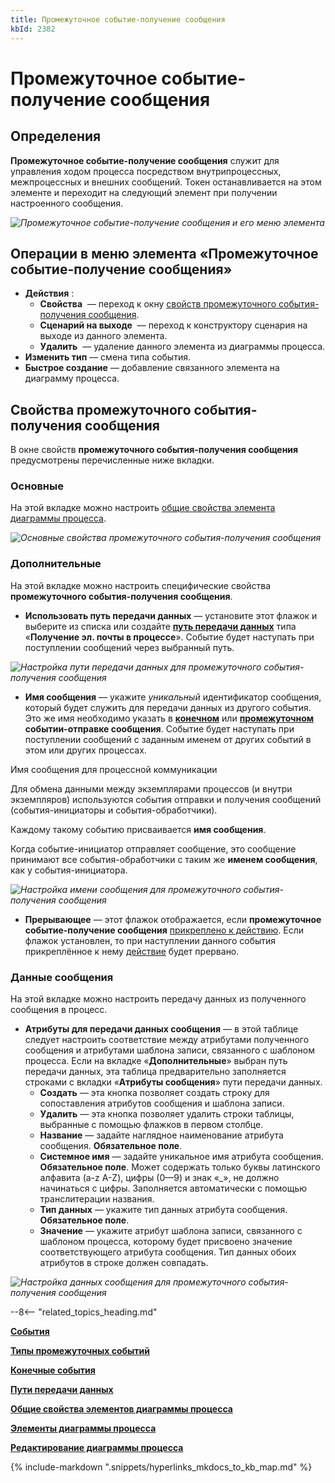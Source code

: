 ```yaml
---
title: Промежуточное событие-получение сообщения
kbId: 2382
---
```


# Промежуточное событие-получение сообщения

## Определения

**Промежуточное событие-получение сообщения** служит для управления ходом процесса посредством внутрипроцессных, межпроцессных и внешних сообщений. Токен останавливается на этом элементе и переходит на следующий элемент при получении настроенного сообщения.

_![Промежуточное событие-получение сообщения и его меню элемента](https://kb.comindware.ru/assets/receive_message_intermediate_event.png)_

## Операции в меню элемента «Промежуточное событие-получение сообщения»

- **Действия** :
    - **Свойства** *‌* — переход к окну [свойств промежуточного события-получения сообщения](#свойства-промежуточного-события-получения-сообщения).
    - **Сценарий на выходе** *‌* — переход к конструктору сценария на выходе из данного элемента.
    - **Удалить** *‌* — удаление данного элемента из диаграммы процесса.
- **Изменить тип** — смена типа события.
- **Быстрое создание** — добавление связанного элемента на диаграмму процесса.

## Свойства промежуточного события-получения сообщения

В окне свойств **промежуточного события-получения сообщения** предусмотрены перечисленные ниже вкладки.

### Основные

На этой вкладке можно настроить [общие свойства элемента диаграммы процесса](../../process_diagram_element_common_properties.html#process_diagram_element_common_properties).

_![Основные свойства промежуточного события-получения сообщения](https://kb.comindware.ru/assets/receive_message_intermediate_event_general_properties.png)_

### Дополнительные

На этой вкладке можно настроить специфические свойства **промежуточного события-получения сообщения**.

- **Использовать путь передачи данных** — установите этот флажок и выберите из списка или создайте **[путь передачи данных](../../../../../../administration/connections_communication_routes/communication_routes.html)** типа «**Получение эл. почты в процессе**». Событие будет наступать при поступлении сообщений через выбранный путь.

_![Настройка пути передачи данных для промежуточного события-получения сообщения](https://kb.comindware.ru/assets/receive_message_intermediate_event_advanced_use_communication_route.png)_

- **Имя сообщения** — укажите *уникальный* идентификатор сообщения, который будет служить для передачи данных из другого события. Это же имя необходимо указать в **[конечном](../end/send_message_end_event.html)** или **[промежуточном](send_message_intermediate_event.html)** **событии-отправке сообщения**. Событие будет наступать при поступлении сообщений с заданным именем от других событий в этом или других процессах.

Имя сообщения для процессной коммуникации

Для обмена данными между экземплярами процессов (и внутри экземпляров) используются события отправки и получения сообщений (события-инициаторы и события-обработчики).

Каждому такому событию присваивается **имя сообщения**.

Когда событие-инициатор отправляет сообщение, это сообщение принимают все события-обработчики с таким же **именем сообщения**, как у события-инициатора.

_![Настройка имени сообщения для промежуточного события-получения сообщения](https://kb.comindware.ru/assets/receive_message_intermediate_event_advanced_message_name.png)_

- **Прерывающее** — этот флажок отображается, если **промежуточное событие-получение сообщения** [прикреплено к действию](index.html#способы-использования-промежуточного-события). Если флажок установлен, то при наступлении данного события прикреплённое к нему [действие](../../actions/index.html#actions) будет прервано.

### Данные сообщения

На этой вкладке можно настроить передачу данных из полученного сообщения в процесс.

- **Атрибуты для передачи данных сообщения** — в этой таблице следует настроить соответствие между атрибутами полученного сообщения и атрибутами шаблона записи, связанного с шаблоном процесса. Если на вкладке «**Дополнительные**» выбран путь передачи данных, эта таблица предварительно заполняется строками с вкладки «**Атрибуты сообщения**» пути передачи данных.
    - **Создать** — эта кнопка позволяет создать строку для сопоставления атрибутов сообщения и шаблона записи.
    - **Удалить** — эта кнопка позволяет удалить строки таблицы, выбранные с помощью флажков в первом столбце.
    - **Название** — задайте наглядное наименование атрибута сообщения. **Обязательное поле**.
    - **Системное имя** — задайте уникальное имя атрибута сообщения. **Обязательное поле**. Может содержать только буквы латинского алфавита (a-z A-Z), цифры (0—9) и знак «\_», не должно начинаться с цифры. Заполняется автоматически с помощью транслитерации названия.
    - **Тип данных** — укажите тип данных атрибута сообщения. **Обязательное поле**.
    - **Значение** — укажите атрибут шаблона записи, связанного с шаблоном процесса, которому будет присвоено значение соответствующего атрибута сообщения. Тип данных обоих атрибутов в строке должен совпадать.

_![Настройка данных сообщения для промежуточного события-получения сообщения](https://kb.comindware.ru/assets/receive_message_intermediate_event_message_data.png)_

--8<-- "related_topics_heading.md"

**[События](../index.html#события)**

**[Типы промежуточных событий](index.html#типы-промежуточных-событий)**

**[Конечные события](../end/index.html#конечные-события)**

**[Пути передачи данных](../../../../../../administration/connections_communication_routes/communication_routes.html)**

**[Общие свойства элементов диаграммы процесса](../../process_diagram_element_common_properties.html#process_diagram_element_common_properties)**

**[Элементы диаграммы процесса](../../index.html#process_diagram_elements)**

**[Редактирование диаграммы процесса](../../../index.html#process_diagram_designer)**

{% include-markdown ".snippets/hyperlinks_mkdocs_to_kb_map.md" %}
